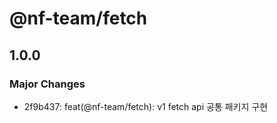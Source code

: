 # @nf-team/fetch

## 1.0.0

### Major Changes

- 2f9b437: feat(@nf-team/fetch): v1 fetch api 공통 패키지 구현
